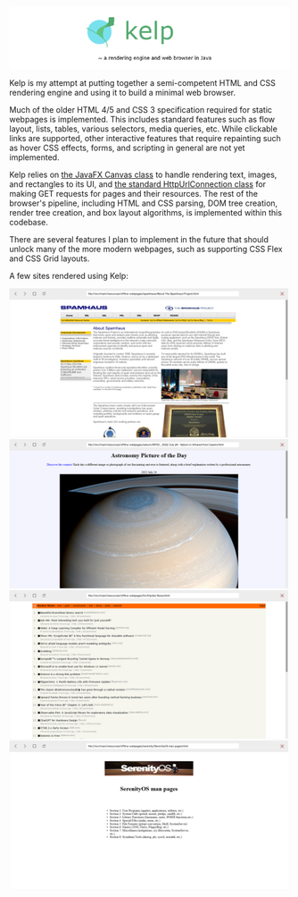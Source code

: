 <p align="center">
  <img width="600" src="docs/images/kelp_banner.png">
</p>

Kelp is my attempt at putting together a semi-competent HTML and CSS rendering engine and using it to build a minimal web browser.

Much of the older HTML 4/5 and CSS 3 specification required for static webpages is implemented. This includes standard features such as flow layout, lists, tables, various selectors, media queries, etc. While clickable links are supported, other interactive features that require repainting such as hover CSS effects, forms, and scripting in general are not yet implemented.

Kelp relies on [the JavaFX Canvas class](https://docs.oracle.com/javase/8/javafx/api/javafx/scene/canvas/Canvas.html) to handle rendering text, images, and rectangles to its UI, and [the standard HttpUrlConnection class](https://docs.oracle.com/javase/8/docs/api/java/net/HttpURLConnection.html) for making GET requests for pages and their resources. The rest of the browser's pipeline, including HTML and CSS parsing, DOM tree creation, render tree creation, and box layout algorithms, is implemented within this codebase.

There are several features I plan to implement in the future that should unlock many of the more modern webpages, such as supporting CSS Flex and CSS Grid layouts.

A few sites rendered using Kelp:

<img width="500px" src="docs/images/spamhaus.png">
<img width="500px" src="docs/images/saturn.png">
<img width="500px" src="docs/images/hn.png">
<img width="500px" src="docs/images/serenity.png">

